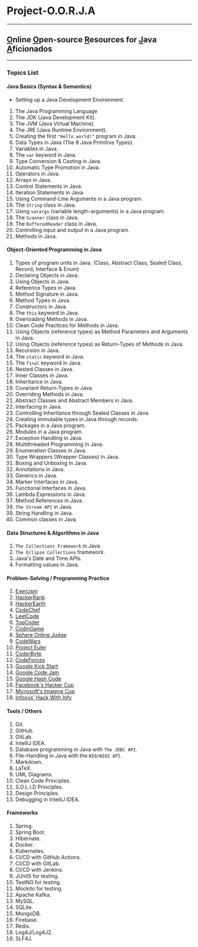 # Project-O.O.R.J.A

---

## <u>O</u>nline <u>O</u>pen-source <u>R</u>esources for <u>J</u>ava <u>A</u>ficionados

---

### Topics List

#### Java Basics (Syntax & Semantics)

* Setting up a Java Development Environment.

1. The Java Programming Language
2. The JDK (Java Development Kit).
3. The JVM (Java Virtual Machine).
4. The JRE (Java Runtime Environment).
5. Creating the first `"Hello world!"` program in Java.
6. Data Types in Java (The 8 Java Primitive Types).
7. Variables in Java.
8. The `var` keyword in Java.
9. Type Conversion & Casting in Java.
10. Automatic Type Promotion in Java.
11. Operators in Java.
12. Arrays in Java.
13. Control Statements in Java.
14. Iteration Statements in Java.
15. Using Command-Line Arguments in a Java program.
16. The `String` class in Java.
17. Using `varargs` (variable length-arguments) in a Java program.
18. The `Scanner` class in Java.
19. The `BufferedReader` class in Java.
20. Controlling input and output in a Java program.
21. Methods in Java.

#### Object-Oriented Programming in Java

1. Types of program units in Java. (Class, Abstract Class, Sealed Class, Record, Interface & Enum)
2. Declaring Objects in Java.
3. Using Objects in Java.
4. Reference Types in Java.
5. Method Signature in Java.
6. Method Types in Java.
7. Constructors in Java.
8. The `this` keyword in Java.
9. Overloading Methods in Java.
10. Clean Code Practices for Methods in Java.
11. Using Objects (reference types) as Method Parameters and Arguments in Java.
12. Using Objects (reference types) as Return-Types of Methods in Java.
13. Recursion in Java.
14. The `static` keyword in Java.
15. The `final` keyword in Java.
16. Nested Classes in Java.
17. Inner Classes in Java.
18. Inheritance in Java.
19. Covariant Return-Types in Java.
20. Overriding Methods in Java.
21. Abstract Classes and Abstract Members in Java.
22. Interfacing in Java.
23. Controlling Inheritance through Sealed Classes in Java.
24. Creating immutable types in Java through records.
25. Packages in a Java program.
26. Modules in a Java program.
27. Exception Handling in Java.
28. Multithreaded Programming in Java.
29. Enumeration Classes in Java.
30. Type Wrappers (Wrapper Classes) in Java.
31. Boxing and Unboxing in Java.
32. Annotations in Java.
33. Generics in Java.
34. Marker Interfaces in Java.
35. Functional Interfaces in Java.
36. Lambda Expressions in Java.
37. Method References in Java.
38. `The Stream API` in Java.
39. String Handling in Java.
40. Common classes in Java.

#### Data Structures & Algorithms in Java

1. `The Collections Framework` in Java.
2. `The Eclipse Collections` framework.
3. Java's Date and Time APIs.
4. Formatting values in Java.

#### Problem-Solving / Programming Practice

1. [Exercism](https://exercism.org/)
2. [HackerRank](https://www.hackerrank.com/)
3. [HackerEarth](https://www.hackerearth.com/)
4. [CodeChef](https://www.codechef.com/)
5. [LeetCode](https://leetcode.com/)
6. [TopCoder](https://www.topcoder.com/)
7. [CodinGame](https://www.codingame.com/start)
8. [Sphere Online Judge](https://www.spoj.com/)
9. [CodeWars](https://www.codewars.com/)
10. [Project Euler](https://projecteuler.net/)
11. [CoderByte](https://www.coderbyte.com/)
12. [CodeForces](https://codeforces.com/)
13. [Google Kick Start](https://codingcompetitions.withgoogle.com/kickstart/schedule)
14. [Google Code Jam](https://codingcompetitions.withgoogle.com/codejam/)
15. [Google Hash Code](https://codingcompetitions.withgoogle.com/hashcode)
16. [Facebook's Hacker Cup](https://www.facebook.com/codingcompetitions/hacker-cup/)
17. [Microsoft's Imagine Cup](https://imaginecup.microsoft.com/en-us/Events)
18. [Infosys' Hack With Infy](https://www.infosys.com/careers/hackwithinfy.html)

#### Tools / Others

1. Git.
2. GitHub.
3. GitLab.
4. IntelliJ IDEA.
5. Database programming in Java with `The JDBC API`.
6. File-Handling in Java with the `NIO/NIO2 API`.
7. Markdown.
8. LaTeX.
9. UML Diagrams.
10. Clean Code Principles.
11. S.O.L.I.D Principles.
12. Design Principles.
13. Debugging in IntelliJ IDEA.

#### Frameworks

1. Spring.
2. Spring Boot.
3. Hibernate.
4. Docker.
5. Kubernetes.
6. CI/CD with GitHub Actions.
7. CI/CD with GitLab.
8. CI/CD with Jenkins.
9. JUnit5 for testing.
10. TestNG for testing.
11. Mockito for testing.
12. Apache Kafka.
13. MySQL.
14. SQLite.
15. MongoDB.
16. Firebase.
17. Redis.
18. Log4J/Log4J2.
19. SLF4J.